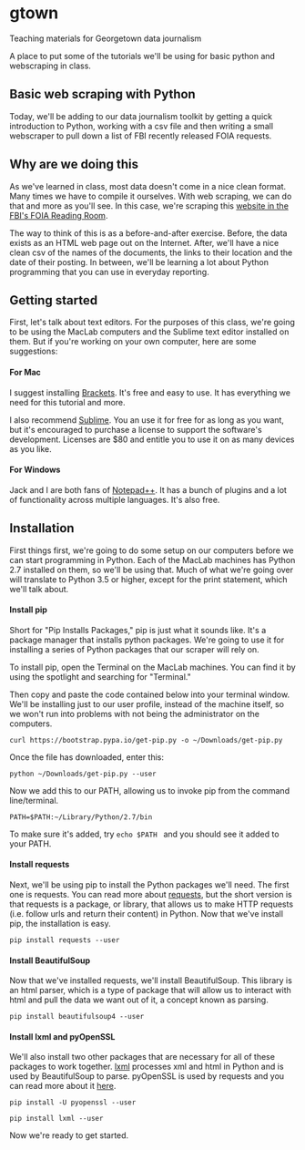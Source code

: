 # gtown
Teaching materials for Georgetown data journalism

A place to put some of the tutorials we'll be using for basic python and webscraping in class. 


## Basic web scraping with Python

Today, we'll be adding to our data journalism toolkit by getting a quick introduction to Python, working with a csv file and then writing a small webscraper to pull down a list of FBI recently released FOIA requests. 

## Why are we doing this

As we've learned in class, most data doesn't come in a nice clean format. Many times we have to compile it ourselves. With web scraping, we can do that and more as you'll see. In this case, we're scraping this [website in the FBI's FOIA Reading Room](https://vault.fbi.gov/recently-added). 

The way to think of this is as a before-and-after exercise. Before, the data exists as an HTML web page out on the Internet. After, we'll have a nice clean csv of the names of the documents, the links to their location and the date of their posting. In between, we'll be learning a lot about Python programming that you can use in everyday reporting.

## Getting started 

First, let's talk about text editors. For the purposes of this class, we're going to be using the MacLab computers and the Sublime text editor installed on them. But if you're working on your own computer, here are some suggestions:

#### For Mac

I suggest installing [Brackets](http://brackets.io/). It's free and easy to use. It has everything we need for this tutorial and more.

I also recommend [Sublime](https://www.sublimetext.com/3). You an use it for free for as long as you want, but it's encouraged to purchase a license to support the software's development. Licenses are $80 and entitle you to use it on as many devices as you like. 

#### For Windows 

Jack and I are both fans of [Notepad++](https://notepad-plus-plus.org/). It has a bunch of plugins and a lot of functionality across multiple languages. It's also free.

## Installation 

First things first, we're going to do some setup on our computers before we can start programming in Python. Each of the MacLab machines has Python 2.7 installed on them, so we'll be using that. Much of what we're going over will translate to Python 3.5 or higher, except for the print statement, which we'll talk about. 

#### Install pip

Short for "Pip Installs Packages," pip is just what it sounds like. It's a package manager that installs python packages. We're going to use it for installing a series of Python packages that our scraper will rely on. 

To install pip, open the Terminal on the MacLab machines. You can find it by using the spotlight and searching for "Terminal." 

Then copy and paste the code contained below into your terminal window. We'll be installing just to our user profile, instead of the machine itself, so we won't run into problems with not being the administrator on the computers.
```
curl https://bootstrap.pypa.io/get-pip.py -o ~/Downloads/get-pip.py
```
Once the file has downloaded, enter this: 
```
python ~/Downloads/get-pip.py --user
```
Now we add this to our PATH, allowing us to invoke pip from the command line/terminal.
```
PATH=$PATH:~/Library/Python/2.7/bin
```
To make sure it's added, try ```echo $PATH ``` and you should see it added to your PATH.

#### Install requests

Next, we'll be using pip to install the Python packages we'll need. The first one is requests. You can read more about [requests](http://docs.python-requests.org/en/master/), but the short version is that requests is a package, or library, that allows us to make HTTP requests (i.e. follow urls and return their content) in Python. Now that we've install pip, the installation is easy. 
```
pip install requests --user
```

#### Install BeautifulSoup
Now that we've installed requests, we'll install BeautifulSoup. This library is an html parser, which is a type of package that will allow us to interact with html and pull the data we want out of it, a concept known as parsing. 
```
pip install beautifulsoup4 --user 
```

#### Install lxml and pyOpenSSL 
We'll also install two other packages that are necessary for all of these packages to work together. [lxml](https://lxml.de/) processes xml and html in Python and is used by BeautifulSoup to parse. pyOpenSSL is used by requests and you can read more about it [here](https://pyopenssl.org/en/stable/introduction.html).
```
pip install -U pyopenssl --user

pip install lxml --user
```

Now we're ready to get started. 